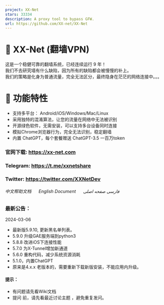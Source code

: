 ```yaml
---
project: XX-Net
stars: 33334
description: A proxy tool to bypass GFW.
url: https://github.com/XX-net/XX-Net
---
```


🚀 XX-Net (翻墙VPN)
=================

这是一个稳健可靠的翻墙系统，已经连续运行 9 年！  
我们不去研究墙有什么缺陷，因为所有的缺陷都会被慢慢的补上。  
我们的策略是化身为普通流量，完全无法区分，最终隐身在茫茫的网络连接中。。。

🔌 功能特性
=======

-   支持多平台： Android/iOS/Windows/Mac/Linux
-   采用独特的混淆算法，让您的流量在网络中无法被识别
-   开源绿色软件，无需安装，可以支持多台设备同时连接
-   模拟Chrome浏览器行为，完全无法识别，稳定翻墙
-   内置 ChatGPT，每个套餐赠送 ChatGPT-3.5 一百万token

  

### 官网下载: https://xx-net.com

### Telegram: https://t.me/xxnetshare

### Twitter: https://twitter.com/XXNetDev

###### 中文帮助文档      English Document      فارسی صفحه اصلی

  

### 最新公告：

2024-03-06

-   最新版5.9.10, 更新黑名单列表。
-   5.9.0 升级GAE服务端到python3
-   5.8.8 改进iOS下连接性能
-   5.7.0 为X-Tunnel增加新通道
-   5.6.0 重构代码，减少系统资源消耗
-   5.1.0，内置ChatGPT
-   原来是4.x.x 老版本的，需要重新下载新版安装，不能应用内升级。

  

#### 提示：

-   有问题请先看Wiki文档
-   提问 前，请先看最近讨论主题 ，避免重复发问。
